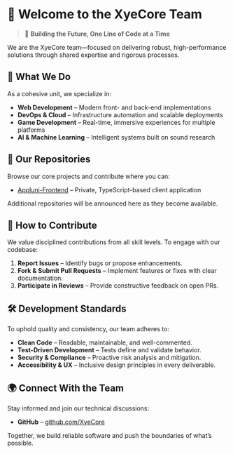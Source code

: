 # 🌟 Welcome to the XyeCore Team

> 🚀 **Building the Future, One Line of Code at a Time**  

We are the XyeCore team—focused on delivering robust, high-performance solutions through shared expertise and rigorous processes.

## 📌 What We Do  
As a cohesive unit, we specialize in:  
- **Web Development** – Modern front- and back-end implementations  
- **DevOps & Cloud** – Infrastructure automation and scalable deployments  
- **Game Development** – Real-time, immersive experiences for multiple platforms  
- **AI & Machine Learning** – Intelligent systems built on sound research  

## 📂 Our Repositories  
Browse our core projects and contribute where you can:  
- [Appluni-Frontend](https://github.com/XyeCore/Appluni-Frontend) – Private, TypeScript-based client application  

Additional repositories will be announced here as they become available.

## 🤝 How to Contribute  
We value disciplined contributions from all skill levels. To engage with our codebase:  
1. **Report Issues** – Identify bugs or propose enhancements.  
2. **Fork & Submit Pull Requests** – Implement features or fixes with clear documentation.  
3. **Participate in Reviews** – Provide constructive feedback on open PRs.

## 🛠 Development Standards  
To uphold quality and consistency, our team adheres to:  
- **Clean Code** – Readable, maintainable, and well-commented.  
- **Test-Driven Development** – Tests define and validate behavior.  
- **Security & Compliance** – Proactive risk analysis and mitigation.  
- **Accessibility & UX** – Inclusive design principles in every deliverable.

## 🌍 Connect With the Team  
Stay informed and join our technical discussions:  
- **GitHub** – [github.com/XyeCore](https://github.com/XyeCore)

Together, we build reliable software and push the boundaries of what’s possible.  

